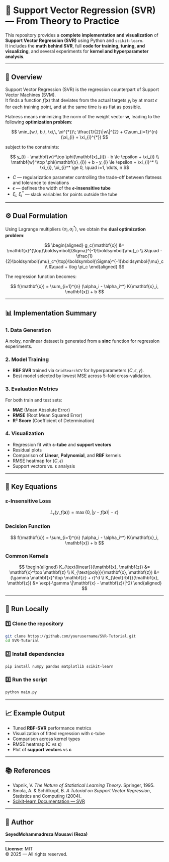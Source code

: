 
# 🧠 Support Vector Regression (SVR) — From Theory to Practice

This repository provides a **complete implementation and visualization** of **Support Vector Regression (SVR)** using Python and `scikit-learn`.  
It includes the **math behind SVR**, full **code for training, tuning, and visualizing**, and several experiments for **kernel and hyperparameter analysis**.

---

## 📘 Overview

Support Vector Regression (SVR) is the regression counterpart of Support Vector Machines (SVM).  
It finds a function $f(\mathbf{x})$ that deviates from the actual targets $y_i$ by at most $\epsilon$ for each training point, and at the same time is as flat as possible.

Flatness means minimizing the norm of the weight vector $\mathbf{w}$, leading to the following **optimization problem**:

$$
\min_{w,\, b,\, \xi,\, \xi^{*}}\;
\tfrac{1}{2}\|w\|^{2} + C\sum_{i=1}^{n}(\xi_{i} + \xi_{i}^{*})
$$



subject to the constraints:

$$ y_{i} - \mathbf{w}^\top \phi(\mathbf{x}_{i}) - b \le \epsilon + \xi_{i} \\ \mathbf{w}^\top \phi(\mathbf{x}_{i}) + b - y_{i} \le \epsilon + \xi_{i}^* \\ \xi_{i}, \xi_{i}^* \ge 0, \quad i=1, \dots, n $$


- $C$ — regularization parameter controlling the trade-off between flatness and tolerance to deviations  
- $\epsilon$ — defines the width of the **$\epsilon$-insensitive tube**  
- $\xi_i$, $\xi_i^*$ — slack variables for points outside the tube  

---

## ⚙️ Dual Formulation

Using Lagrange multipliers $(\alpha_i, \alpha_i^*)$, we obtain the **dual optimization problem**:

$$
\begin{aligned}
g_c(\mathbf{x})
&= \mathbf{x}^{\top}\boldsymbol{\Sigma}^{-1}\boldsymbol{\mu}_c \\
&\quad - \tfrac{1}{2}\boldsymbol{\mu}_c^{\top}\boldsymbol{\Sigma}^{-1}\boldsymbol{\mu}_c \\
&\quad + \log \pi_c
\end{aligned}
$$





The regression function becomes:

$$ f(\mathbf{x}) = \sum_{i=1}^{n} (\alpha_i - \alpha_i^*) K(\mathbf{x}_i, \mathbf{x}) + b $$

---

## 📊 Implementation Summary

### 1. Data Generation
A noisy, nonlinear dataset is generated from a **sinc** function for regression experiments.

### 2. Model Training
- **RBF SVR** trained via `GridSearchCV` for hyperparameters $(C, \epsilon, \gamma)$.
- Best model selected by lowest MSE across 5-fold cross-validation.

### 3. Evaluation Metrics
For both train and test sets:
- **MAE** (Mean Absolute Error)  
- **RMSE** (Root Mean Squared Error)  
- **R² Score** (Coefficient of Determination)

### 4. Visualization
- Regression fit with **ε-tube** and **support vectors**
- Residual plots
- Comparison of **Linear**, **Polynomial**, and **RBF** kernels
- RMSE heatmap for $(C, \epsilon)$
- Support vectors vs. ε analysis

---

## 🧩 Key Equations

### ε-Insensitive Loss

$$ L_\epsilon(y, f(\mathbf{x})) = \max\{0, |y - f(\mathbf{x})| - \epsilon\} $$

### Decision Function

$$ f(\mathbf{x}) = \sum_{i=1}^{n} (\alpha_i - \alpha_i^*) K(\mathbf{x}_i, \mathbf{x}) + b $$

### Common Kernels

$$
\begin{aligned}
K_{\text{linear}}(\mathbf{x}, \mathbf{z}) &= \mathbf{x}^\top \mathbf{z} \\
K_{\text{poly}}(\mathbf{x}, \mathbf{z}) &= (\gamma \mathbf{x}^\top \mathbf{z} + r)^d \\
K_{\text{rbf}}(\mathbf{x}, \mathbf{z}) &= \exp(-\gamma \|\mathbf{x} - \mathbf{z}\|^2)
\end{aligned}
$$

---

## 🧮 Run Locally

### 1️⃣ Clone the repository
```bash
git clone https://github.com/yourusername/SVR-Tutorial.git
cd SVR-Tutorial
```

### 2️⃣ Install dependencies
```bash
pip install numpy pandas matplotlib scikit-learn
```

### 3️⃣ Run the script
```bash
python main.py
```

---

## 📈 Example Output

- Tuned **RBF-SVR** performance metrics
- Visualization of fitted regression with ε-tube
- Comparison across kernel types
- RMSE heatmap (C vs ε)
- Plot of **support vectors** vs **ε**

---

## 📚 References

- Vapnik, V. *The Nature of Statistical Learning Theory*. Springer, 1995.  
- Smola, A. & Schölkopf, B. *A Tutorial on Support Vector Regression*, Statistics and Computing (2004).  
- [Scikit-learn Documentation — SVR](https://scikit-learn.org/stable/modules/generated/sklearn.svm.SVR.html)

---

## 🧠 Author

**SeyedMohammadreza Mousavi (Reza)**  

---

**License:** MIT  
© 2025 — All rights reserved.
